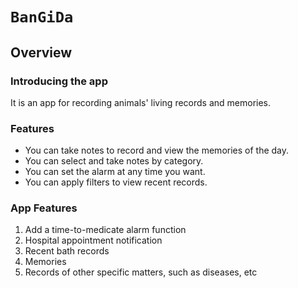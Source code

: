 # ``BanGiDa``



## Overview

### Introducing the app

It is an app for recording animals' living records and memories.

### Features

- You can take notes to record and view the memories of the day.
- You can select and take notes by category.
- You can set the alarm at any time you want.
- You can apply filters to view recent records.

### App Features

1. Add a time-to-medicate alarm function
2. Hospital appointment notification
3. Recent bath records
4. Memories
5. Records of other specific matters, such as diseases, etc
<!---->
<!--## Topics-->
<!---->
<!--### Home-->
<!---->
<!--- Commone-->

